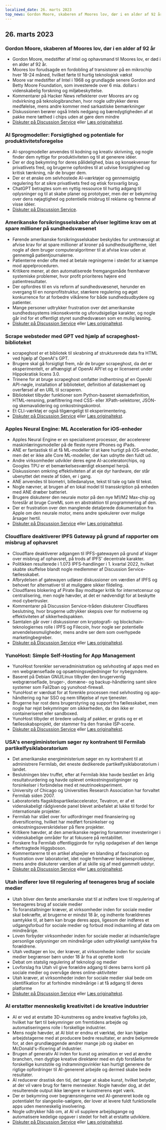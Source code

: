 ```yaml
---
localized_date: 26. marts 2023
top_news: Gordon Moore, skaberen af Moores lov, dør i en alder af 92 år
---
```


## 26. marts 2023

### Gordon Moore, skaberen af Moores lov, dør i en alder af 92 år

- Gordon Moore, medstifter af Intel og ophavsmand til Moores lov, er død i en alder af 92 år.
- Moores lov forudsagde en fordobling af transistorer på en mikrochip hver 18-24 måned, hvilket førte til hurtig teknologisk vækst
- Moore var medstifter af Intel i 1968 og grundlagde senere Gordon and Betty Moore Foundation, som investerede over 6 mia. dollars i videnskabelig forskning og miljøbeskyttelse.
- Kommentarer på Hacker News reflekterer over Moores arv og indvirkning på teknologibranchen, hvor nogle udtrykker deres medfølelse, mens andre kommer med sarkastiske bemærkninger
- Diskussionen berører også Intels nedgang og bæredygtigheden af at pakke mere tæthed i chips uden at gøre dem mindre
- [Diskuter på Discussion Service](http://news.ycombinator.com/item?id=35297420) eller [Læs originaltekst](https://www.moore.org/article-detail?newsUrlName=in-memoriam-gordon-moore-1929-2023).

### AI Sprogmodeller: Forsigtighed og potentiale for produktivitetsforøgelse

- AI-sprogmodeller anvendes til kodning og kreativ skrivning, og nogle finder dem nyttige for produktiviteten og til at generere idéer.
- Der er dog bekymring for deres pålidelighed, bias og konsekvenser for privatlivets fred, og brugerne opfordres til at udvise forsigtighed og kritisk tænkning, når de bruger dem.
- Der er et ønske om selvhostede AI-værktøjer og gennemsigtig regulering for at sikre privatlivets fred og etisk forsvarlig brug.
- ChatGPT betragtes som en nyttig ressource til hurtig adgang til oplysninger og til at skabe planer og prototyper, men der er bekymring over dens nøjagtighed og potentielle misbrug til reklame og fremme af visse idéer.
- [Diskuter på Discussion Service](http://news.ycombinator.com/item?id=35299071).

### Amerikanske forsikringsselskaber afviser legitime krav om at spare millioner på sundhedsvæsenet

- Førende amerikanske forsikringsselskaber beskyldes for uretmæssigt at afvise krav for at spare millioner af kroner på sundhedsudgifterne, idet nogle af dem bruger computeralgoritmer til at afvise krav uden at gennemgå patientjournalerne.
- Patienterne ender ofte med at betale regningerne i stedet for at kæmpe mod appelproceduren.
- Kritikere mener, at den automatiserede fremgangsmåde fremhæver systemiske problemer, hvor profit prioriteres højere end patientresultater.
- Der opfordres til en vis reform af sundhedsvæsenet, herunder en overgang til en nonprofitstruktur, stærkere regulering og øget konkurrence for at forbedre vilkårene for både sundhedsudbydere og patienter.
- Mange personer udtrykker frustration over det amerikanske sundhedssystems inkonsekvente og uforudsigelige karakter, og nogle går ind for et offentligt styret sundhedsvæsen som en mulig løsning.
- [Diskuter på Discussion Service](http://news.ycombinator.com/item?id=35304017) eller [Læs originaltekst](https://www.propublica.org/article/cigna-pxdx-medical-health-insurance-rejection-claims).

### Scrape websteder med GPT ved hjælp af scrapeghost-biblioteket

- scrapeghost er et bibliotek til skrabning af strukturerede data fra HTML ved hjælp af OpenAI's GPT.
- Brugere skal gå forsigtigt frem, når de bruger scrapeghost, da det er eksperimentelt, er afhængigt af OpenAI API'et og er licenseret under Hippokratisk licens 3.0.
- Trinene for at bruge scrapeghost omfatter indhentning af en OpenAI API-nøgle, installation af biblioteket, definition af dataskemaet og overførsel af en URL til scraperen.
- Biblioteket tilbyder funktioner som Python-baseret skemadefinition, HTML-rensning, præfiltrering med CSS- eller XPath-selektorer, JSON- og skemavalidering og omkostningskontrol.
- Et CLI-værktøj er også tilgængeligt til eksperimentering.
- [Diskuter på Discussion Service](http://news.ycombinator.com/item?id=35305655) eller [Læs originaltekst](https://jamesturk.github.io/scrapeghost/).

### Apples Neural Engine: ML Acceleration for iOS-enheder

- Apples Neural Engine er en specialiseret processor, der accelererer maskinlæringsmodeller på de fleste nyere iPhones og iPads.
- ANE er fantastisk til at få ML-modeller til at køre hurtigt på iOS-enheder, men det er ikke alle Core ML-modeller, der kan udnytte den fuldt ud.
- Andre virksomheder udvikler deres egne AI-acceleratorchips, og Googles TPU er et bemærkelsesværdigt eksempel herpå.
- Diskussionen omkring effektiviteten af at eje dyr hardware, der står ubenyttet det meste af tiden, er i gang.
- ANE anvendes til biometri, billedanalyse, tekst til tale og tale til tekst.
- Nogle nævner, at brugen af en lokal model til transskription på enheden med ANE dræber batteriet.
- Brugere diskuterer den neurale motor på den nye M1/M2 Max-chip og foreslår at bruge CoreML som en abstraktion til programmering af den.
- Der er frustration over den manglende detaljerede dokumentation fra Apple om den neurale motor, mens andre spekulerer over mulige årsager hertil.
- [Diskuter på Discussion Service](http://news.ycombinator.com/item?id=35301447) eller [Læs originaltekst](https://github.com/hollance/neural-engine).

### Cloudflare deaktiverer IPFS Gateway på grund af rapporter om misbrug af ophavsret

- Cloudflare deaktiverer adgangen til IPFS-gatewayen på grund af klager over misbrug af ophavsret, på trods af IPFS' decentrale karakter.
- Politikken resulterede i 1.073 IPFS-handlinger i 1. kvartal 2022, hvilket skabte skuffelse blandt nogle medlemmer af Discussion Service-fællesskabet.
- Afbrydelsen af gatewayen udløser diskussioner om værdien af IPFS og behovet for alternativer til at muliggøre sikker fildeling.
- Cloudflares blokering af Pirate Bay modtager kritik for internetcensur og centralisering, men nogle hævder, at det er nødvendigt for at beskytte mod cybertrusler.
- Kommentarer på Discussion Service-tråden diskuterer Cloudflares beslutning, hvor brugerne udtrykker skepsis over for motiverne og effektiviteten af sikkerhedspakken.
- Samtalen går over i diskussioner om kryptografi- og blockchain-teknologiernes rolle i IPFS og Filecoin, hvor nogle ser potentielle anvendelsesmuligheder, mens andre ser dem som overhypede marketingbegreber.
- [Diskuter på Discussion Service](http://news.ycombinator.com/item?id=35300200) eller [Læs originaltekst](https://torrentfreak.com/cloudflare-disables-access-to-pirated-content-on-its-ipfs-gateway-230324/).

### YunoHost: Simple Self-Hosting for App Management

- YunoHost forenkler serveradministration og selvhosting af apps med en ren webgrænseflade og opsætningsvejledninger for nybegyndere.
- Baseret på Debian GNU/Linux tilbyder den brugervenlig webgrænseflade, bruger-, domæne- og backup-håndtering samt sikre systemer som Fail2ban og yunohost-firewall.
- YunoHost er værdsat for at forenkle processen med selvhosting og app-håndtering og har SSO og nem tilføjelse af nye tjenester.
- Brugerne har rost dens brugerstyring og support fra fællesskabet, men nogle har rejst bekymringer om sikkerheden, da den ikke er containeriseret eller sandboxed.
- YunoHost tilbyder et bredere udvalg af pakker, er gratis og er et fællesskabsprojekt, der stammer fra den franske ISP-scene.
- [Diskuter på Discussion Service](http://news.ycombinator.com/item?id=35300482) eller [Læs originaltekst](https://yunohost.org).

### USA's energiministerium søger ny kontrahent til Fermilab partikelfysiklaboratorium

- Det amerikanske energiministerium søger en ny kontrahent til at administrere Fermilab, det eneste dedikerede partikelfysiklaboratorium i landet.
- Beslutningen blev truffet, efter at Fermilab ikke havde bestået en årlig resultatvurdering og havde oplevet omkostningsstigninger og forsinkelser i forbindelse med et neutrinoeksperiment.
- University of Chicago og Universities Research Association har forvaltet Fermilab siden 2007.
- Laboratoriets flagskibspartikelaccelerator, Tevatron, er af et videnskabeligt rådgivende panel blevet anbefalet at lukke til fordel for internationale projekter.
- Fermilab har stået over for udfordringer med finansiering og diversificering, hvilket har medført forsinkelser og omkostningsoverskridelser på flere projekter.
- Kritikere hævder, at den amerikanske regering forsømmer investeringer i videnskabelige områder for at fokusere på rentabilitet.
- Forskere fra Fermilab offentliggjorde for nylig opdagelsen af den længe eftertragtede Higgsboson.
- Kommentarerne til en artikel afspejler en blanding af fascination og frustration over laboratoriet, idet nogle fremhæver ledelsesproblemer, mens andre diskuterer værdien af at skille sig af med gammelt udstyr.
- [Diskuter på Discussion Service](http://news.ycombinator.com/item?id=35303391) eller [Læs originaltekst](https://www.science.org/content/article/major-shake-coming-fermilab-troubled-u-s-particle-physics-center).

### Utah indfører love til regulering af teenageres brug af sociale medier

- Utah bliver den første amerikanske stat til at indføre love til regulering af teenageres brug af sociale medier
- To foranstaltninger kræver, at virksomheder inden for sociale medier skal bekræfte, at brugerne er mindst 18 år, og indhente forældrenes samtykke til, at børn kan bruge deres apps, ligesom der indføres et udgangsforbud for sociale medier og forbud mod indsamling af data om mindreårige.
- Loven forbyder virksomheder inden for sociale medier at indsamle/lagre personlige oplysninger om mindreårige uden udtrykkeligt samtykke fra forældrene.
- Utah vedtager en lov, der kræver, at virksomheder inden for sociale medier begrænser børn under 18 år fra at oprette konti
- Debat om statslig regulering af teknologi og medier
- Lovforslag fra Utah vil give forældre adgang til deres børns konti på sociale medier og overvåge deres online-aktiviteter
- Utah kræver, at virksomheder inden for sociale medier skal bede om identifikation for at forhindre mindreårige i at få adgang til deres platforme
- [Diskuter på Discussion Service](http://news.ycombinator.com/item?id=35307647) eller [Læs originaltekst](https://www.bbc.com/news/world-us-canada-65060733).

### AI erstatter menneskelig kreativitet i de kreative industrier

- AI er ved at erstatte 3D-kunstneres og andre kreative fagfolks job, hvilket har ført til bekymringer om fremtidens arbejde og automatiseringens rolle i forskellige industrier.
- Mens nogle hævder, at AI blot er endnu et værktøj, der kan hjælpe arbejdstagerne med at producere bedre resultater, er andre bekymrede for, at den grundlæggende ændrer mange job og skaber en McDonald's-ificering af industrier.
- Brugen af generativ AI inden for kunst og animation er ved at ændre branchen, men dygtige kreative direktører med en dyb forståelse for forskellige kunststile og indramningsvinkler kan hurtigt generere de rigtige opfordringer til AI-genereret arbejde og dermed skabe bedre resultater.
- AI reducerer drastisk den tid, det tager at skabe kunst, hvilket betyder, at der vil være brug for færre mennesker. Nogle hævder dog, at det resulterende output ikke længere er kunstnerens eget værk.
- Der er bekymring over begrænsningerne ved AI-genereret kode og potentialet for slangeolie-sælgere, der lover at levere fuldt funktionelle apps uden menneskelig involvering.
- Nogle udtrykker håb om, at AI vil supplere arbejdsgange og automatisere kedelige opgaver i stedet for helt at erstatte udviklere.
- [Diskuter på Discussion Service](http://news.ycombinator.com/item?id=35308498) eller [Læs originaltekst](https://reddit.com/r/blender/comments/121lhfq/i_lost_everything_that_made_me_love_my_job/).
